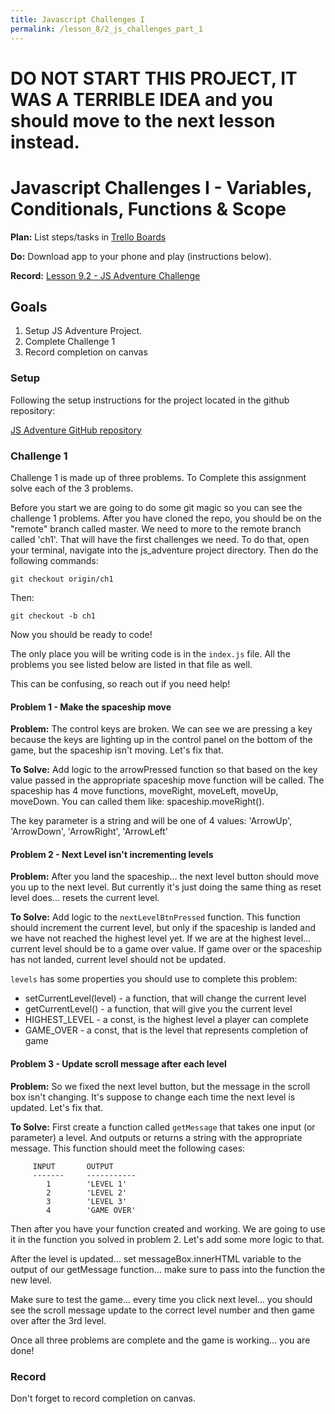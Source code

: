 ```yaml
---
title: Javascript Challenges I
permalink: /lesson_8/2_js_challenges_part_1
---
```



# DO NOT START THIS PROJECT, IT WAS A TERRIBLE IDEA and you should move to the next lesson instead.

# Javascript Challenges I - Variables, Conditionals, Functions & Scope

**Plan:** List steps/tasks in [Trello Boards](https://trello.com/cg_webdev_ss_2018)

**Do:** Download app to your phone and play (instructions below).

**Record:** [Lesson 9.2 - JS Adventure Challenge](https://learn.launchcode.org/courses/131/assignments/7554)


## Goals
1. Setup JS Adventure Project.
2. Complete Challenge 1
3. Record completion on canvas


### Setup

Following the setup instructions for the project located in the github repository:

[JS Adventure GitHub repository](https://github.com/ktmathews89/js_adventure)


### Challenge 1

Challenge 1 is made up of three problems. To Complete this assignment solve each of the 3 problems.

Before you start we are going to do some git magic so you can see the challenge 1 problems. After you have cloned the repo, you should be on the "remote" branch called master. We need to more to the remote branch called 'ch1'. That will have the first challenges we need. To do that, open your terminal, navigate into the js_adventure project directory. Then do the following commands:

```
git checkout origin/ch1
```

Then:

```
git checkout -b ch1
```

Now you should be ready to code!

The only place you will be writing code is in the `index.js` file. All the problems you see listed below are listed in that file as well.

This can be confusing, so reach out if you need help!


#### Problem 1 - Make the spaceship move

**Problem:** The control keys are broken. We can see we are pressing a key because the keys are lighting up in the control panel on the bottom of the game, but the spaceship isn't moving. Let's fix that.

**To Solve:** Add logic to the arrowPressed function so that based on the key value passed in the appropriate spaceship move function will be called. The spaceship has 4 move functions, moveRight, moveLeft, moveUp, moveDown. You can called them like: spaceship.moveRight().

The key parameter is a string and will be one of 4 values:
'ArrowUp', 'ArrowDown', 'ArrowRight', 'ArrowLeft'


#### Problem 2 - Next Level isn't incrementing levels

**Problem:** After you land the spaceship... the next level button should move you up to the next level. But currently it's just doing the same thing as reset level does... resets the current level.

**To Solve:** Add logic to the `nextLevelBtnPressed` function. This function should increment the current level, but only if the spaceship is landed and we have not reached the highest level yet. If we are at the highest level... current level should be to a game over value. If game over or the spaceship has not landed, current level should not be updated.

`levels` has some properties you should use to complete this problem:

* setCurrentLevel(level) - a function, that will change the current level
* getCurrentLevel() - a function, that will give you the current level
* HIGHEST_LEVEL - a const, is the highest level a player can complete
* GAME_OVER - a const, that is the level that represents completion of game


#### Problem 3 - Update scroll message after each level

**Problem:** So we fixed the next level button, but the message in the scroll box isn't changing. It's suppose to change each time the next level is updated. Let's fix that.

**To Solve:** First create a function called `getMessage` that takes one input (or parameter) a level. And outputs or returns a string with the appropriate message. This function should meet the following cases:

```
     INPUT       OUTPUT  
     -------     -----------  
        1        'LEVEL 1'  
        2        'LEVEL 2'  
        3        'LEVEL 3'  
        4        'GAME OVER'  
```

Then after you have your function created and working. We are going to use it in the function you solved in problem 2. Let's add some more logic to that.

After the level is updated... set messageBox.innerHTML variable to the output of our getMessage function... make sure to pass into the function the new level.

Make sure to test the game... every time you click next level... you should see the scroll message update to the correct level number and then game over after the 3rd level.


Once all three problems are complete and the game is working... you are done!

### Record

Don't forget to record completion on canvas.
